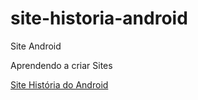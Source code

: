 # site-historia-android
 Site Android

 Aprendendo a criar Sites

<a href="https://github.com/joaovictorazevedo13/site-historia-android/index.html"> Site História do Android</a>
